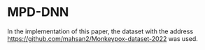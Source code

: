 # MPD-DNN

In the implementation of this paper, the dataset with the address https://github.com/mahsan2/Monkeypox-dataset-2022 was used.
